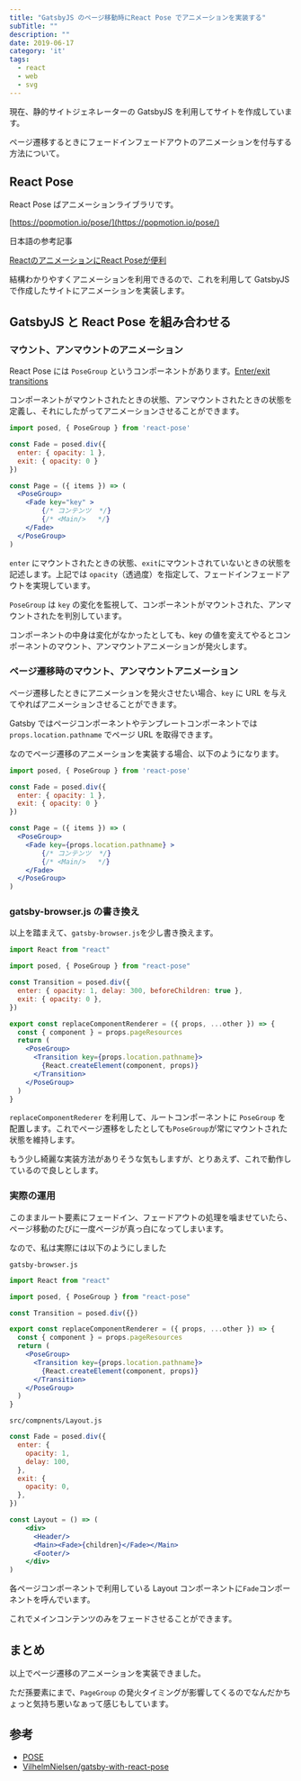 ```yaml
---
title: "GatsbyJS のページ移動時にReact Pose でアニメーションを実装する"
subTitle: ""
description: ""
date: 2019-06-17
category: 'it'
tags:
  - react
  - web
  - svg
---
```


現在、静的サイトジェネレーターの GatsbyJS を利用してサイトを作成しています。

ページ遷移するときにフェードインフェードアウトのアニメーションを付与する方法について。

## React Pose 

React Pose ばアニメーションライブラリです。

[https://popmotion.io/pose/](https://popmotion.io/pose/)

日本語の参考記事

[ReactのアニメーションにReact Poseが便利](https://qiita.com/seya/items/096862b488258f719e03)

結構わかりやすくアニメーションを利用できるので、これを利用して GatsbyJS で作成したサイトにアニメーションを実装します。

## GatsbyJS と React Pose を組み合わせる

### マウント、アンマウントのアニメーション

React Pose には `PoseGroup` というコンポーネントがあります。[Enter/exit transitions](https://popmotion.io/pose/learn/react-exit-enter-transitions/)

コンポーネントがマウントされたときの状態、アンマウントされたときの状態を定義し、それにしたがってアニメーションさせることができます。

```jsx
import posed, { PoseGroup } from 'react-pose'

const Fade = posed.div({
  enter: { opacity: 1 },
  exit: { opacity: 0 }
})

const Page = ({ items }) => (
  <PoseGroup>
    <Fade key="key" >
        {/* コンテンツ  */}
        {/* <Main/>   */}
    </Fade>
  </PoseGroup>
)
```

`enter` にマウントされたときの状態、`exit`にマウントされていないときの状態を記述します。上記では `opacity`（透過度）を指定して、フェードインフェードアウトを実現しています。

`PoseGroup` は `key` の変化を監視して、コンポーネントがマウントされた、アンマウントされたを判別しています。

コンポーネントの中身は変化がなかったとしても、key の値を変えてやるとコンポーネントのマウント、アンマウントアニメーションが発火します。

### ページ遷移時のマウント、アンマウントアニメーション

ページ遷移したときにアニメーションを発火させたい場合、`key` に URL を与えてやればアニメーションさせることができます。

Gatsby ではページコンポーネントやテンプレートコンポーネントでは `props.location.pathname` でページ URL を取得できます。

なのでページ遷移のアニメーションを実装する場合、以下のようになります。

```jsx
import posed, { PoseGroup } from 'react-pose'

const Fade = posed.div({
  enter: { opacity: 1 },
  exit: { opacity: 0 }
})

const Page = ({ items }) => (
  <PoseGroup>
    <Fade key={props.location.pathname} >
        {/* コンテンツ  */}
        {/* <Main/>   */}
    </Fade>
  </PoseGroup>
)
```

### gatsby-browser.js の書き換え

以上を踏まえて、`gatsby-browser.js`を少し書き換えます。

```jsx
import React from "react"

import posed, { PoseGroup } from "react-pose"

const Transition = posed.div({
  enter: { opacity: 1, delay: 300, beforeChildren: true },
  exit: { opacity: 0 },
})

export const replaceComponentRenderer = ({ props, ...other }) => {
  const { component } = props.pageResources
  return (
    <PoseGroup>
      <Transition key={props.location.pathname}>
        {React.createElement(component, props)}
      </Transition>
    </PoseGroup>
  )
}
```

`replaceComponentRederer` を利用して、ルートコンポーネントに `PoseGroup` を配置します。これでページ遷移をしたとしても`PoseGroup`が常にマウントされた状態を維持します。

もう少し綺麗な実装方法がありそうな気もしますが、とりあえず、これで動作しているので良しとします。

### 実際の運用

このままルート要素にフェードイン、フェードアウトの処理を噛ませていたら、ページ移動のたびに一度ページが真っ白になってしまいます。

なので、私は実際には以下のようにしました

`gatsby-browser.js`

```jsx
import React from "react"

import posed, { PoseGroup } from "react-pose"

const Transition = posed.div({})

export const replaceComponentRenderer = ({ props, ...other }) => {
  const { component } = props.pageResources
  return (
    <PoseGroup>
      <Transition key={props.location.pathname}>
        {React.createElement(component, props)}
      </Transition>
    </PoseGroup>
  )
}
```

`src/compnents/Layout.js`

```jsx
const Fade = posed.div({
  enter: {
    opacity: 1,
    delay: 100,
  },
  exit: {
    opacity: 0,
  },
})

const Layout = () => (
    <div>
      <Header/>
      <Main><Fade>{children}</Fade></Main>
      <Footer/>
    </div>
)
```

各ページコンポーネントで利用している Layout コンポーネントに`Fade`コンポーネントを呼んでいます。

これでメインコンテンツのみをフェードさせることができます。

## まとめ

以上でページ遷移のアニメーションを実装できました。

ただ孫要素にまで、`PageGroup` の発火タイミングが影響してくるのでなんだかちょっと気持ち悪いなぁって感じもしています。

## 参考

- [POSE](https://popmotion.io/pose/)
- [VilhelmNielsen/gatsby-with-react-pose](https://github.com/VilhelmNielsen/gatsby-with-react-pose)
